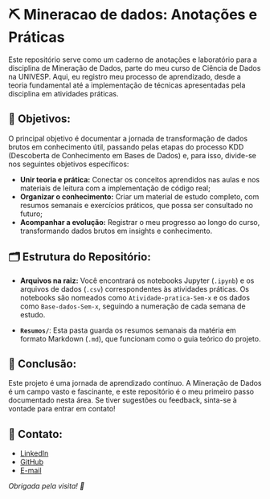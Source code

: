 # ⛏️ Mineracao de dados: Anotações e Práticas 

Este repositório serve como um caderno de anotações e laboratório para a disciplina de Mineração de Dados, parte do meu curso de Ciência de Dados na UNIVESP. Aqui, eu registro meu processo de aprendizado, desde a teoria fundamental até a implementação de técnicas apresentadas pela disciplina em atividades práticas.

## 🎯 Objetivos:
O principal objetivo é documentar a jornada de transformação de dados brutos em conhecimento útil, passando pelas etapas do processo KDD (Descoberta de Conhecimento em Bases de Dados) e, para isso, divide-se nos seguintes objetivos específicos:
* **Unir teoria e prática:** Conectar os conceitos aprendidos nas aulas e nos materiais de leitura com a implementação de código real;
* **Organizar o conhecimento:** Criar um material de estudo completo, com resumos semanais e exercícios práticos, que possa ser consultado no futuro;
* **Acompanhar a evolução:** Registrar o meu progresso ao longo do curso, transformando dados brutos em insights e conhecimento.

## 🗂️ Estrutura do Repositório:
* **Arquivos na raiz:** Você encontrará os notebooks Jupyter (`.ipynb`) e os arquivos de dados (`.csv`) correspondentes às atividades práticas. Os notebooks são nomeados como `Atividade-pratica-Sem-x` e os dados como `Base-dados-Sem-x`, seguindo a numeração de cada semana de estudo.

* **`Resumos/`**: Esta pasta guarda os resumos semanais da matéria em formato Markdown (`.md`), que funcionam como o guia teórico do projeto.

## 📌 Conclusão:
Este projeto é uma jornada de aprendizado contínuo. A Mineração de Dados é um campo vasto e fascinante, e este repositório é o meu primeiro passo documentado nesta área. Se tiver sugestões ou feedback, sinta-se à vontade para entrar em contato!

## 📧 Contato:
  * [LinkedIn](https://www.linkedin.com/in/nagelamartins/)
  * [GitHub](https://github.com/nagelamartins)
  * [E-mail](mailto:nagela.msouza@gmail.com)

*Obrigada pela visita! 💛*
